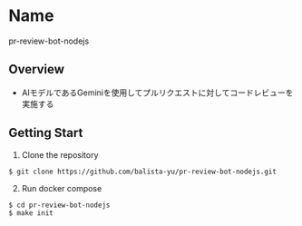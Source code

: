 # Name

pr-review-bot-nodejs

## Overview
- AIモデルであるGeminiを使用してプルリクエストに対してコードレビューを実施する

## Getting Start

1. Clone the repository

```
$ git clone https://github.com/balista-yu/pr-review-bot-nodejs.git
```

2. Run docker compose
```
$ cd pr-review-bot-nodejs
$ make init
```
